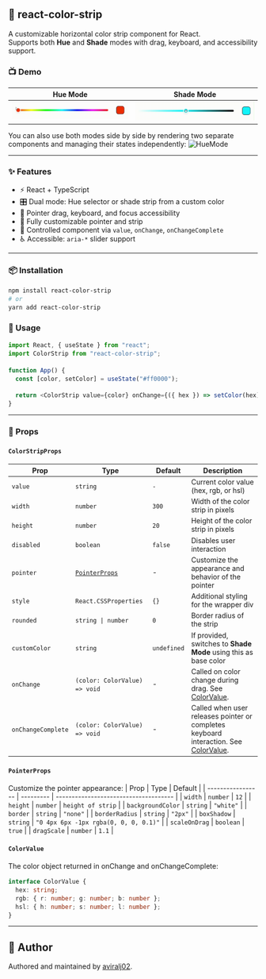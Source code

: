 ## 🎨 react-color-strip

A customizable horizontal color strip component for React.  
Supports both **Hue** and **Shade** modes with drag, keyboard, and accessibility support.

### 📺 Demo

| Hue Mode                                 | Shade Mode                                   |
| ---------------------------------------- | -------------------------------------------- |
| ![Hue Mode](./public/assets/HueMode.gif) | ![Shade Mode](./public/assets/ShadeMode.gif) |

You can also use both modes side by side by rendering two separate components and managing their states independently:
![HueMode](./public/assets/MixedMode.gif)

---

### ✨ Features

- ⚡️ React + TypeScript
- 🎛 Dual mode: Hue selector or shade strip from a custom color
- 🧲 Pointer drag, keyboard, and focus accessibility
- 🧩 Fully customizable pointer and strip
- 🧠 Controlled component via `value`, `onChange`, `onChangeComplete`
- ♿ Accessible: `aria-*` slider support

---

### 📦 Installation

```bash
npm install react-color-strip
# or
yarn add react-color-strip
```

### 🚀 Usage

```js
import React, { useState } from "react";
import ColorStrip from "react-color-strip";

function App() {
  const [color, setColor] = useState("#ff0000");

  return <ColorStrip value={color} onChange={({ hex }) => setColor(hex)} />;
}
```

---

### 🔧 Props

#### `ColorStripProps`

| Prop               | Type                            | Default     | Description                                                                                         |
| ------------------ | ------------------------------- | ----------- | --------------------------------------------------------------------------------------------------- |
| `value`            | `string`                        | `-`         | Current color value (hex, rgb, or hsl)                                                              |
| `width`            | `number`                        | `300`       | Width of the color strip in pixels                                                                  |
| `height`           | `number`                        | `20`        | Height of the color strip in pixels                                                                 |
| `disabled`         | `boolean`                       | `false`     | Disables user interaction                                                                           |
| `pointer`          | [`PointerProps`](#pointerprops) | -           | Customize the appearance and behavior of the pointer                                                |
| `style`            | `React.CSSProperties`           | `{}`        | Additional styling for the wrapper div                                                              |
| `rounded`          | `string \| number`              | `0`         | Border radius of the strip                                                                          |
| `customColor`      | `string`                        | `undefined` | If provided, switches to **Shade Mode** using this as base color                                    |
| `onChange`         | `(color: ColorValue) => void`   | -           | Called on color change during drag. See [ColorValue](#colorvalue).                                  |
| `onChangeComplete` | `(color: ColorValue) => void`   | -           | Called when user releases pointer or completes keyboard interaction. See [ColorValue](#colorvalue). |

#### `PointerProps`

Customize the pointer appearance:
| Prop | Type | Default |
| ----------------- | --------- | ------------------------------------- |
| `width` | `number` | `12` |
| `height` | `number` | `height of strip` |
| `backgroundColor` | `string` | `"white"` |
| `border` | `string` | `"none"` |
| `borderRadius` | `string` | `"2px"` |
| `boxShadow` | `string` | `"0 4px 6px -1px rgba(0, 0, 0, 0.1)"` |
| `scaleOnDrag` | `boolean` | `true` |
| `dragScale` | `number` | `1.1` |

#### `ColorValue`

The color object returned in onChange and onChangeComplete:

```typescript
interface ColorValue {
  hex: string;
  rgb: { r: number; g: number; b: number };
  hsl: { h: number; s: number; l: number };
}
```

---

## 👤 Author

Authored and maintained by [aviralj02](https://aviral.xyz).
